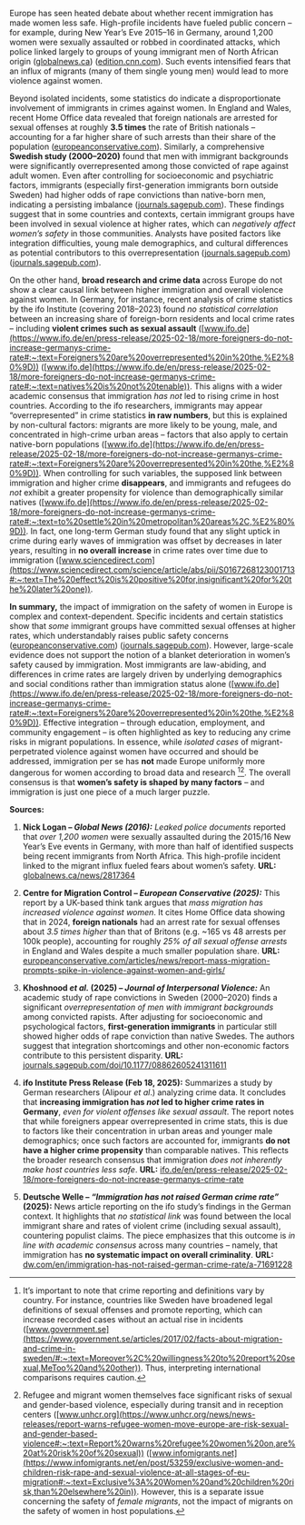 Europe has seen heated debate about whether recent immigration has made women less safe. High-profile incidents have fueled public concern – for example, during New Year’s Eve 2015–16 in Germany, around 1,200 women were sexually assaulted or robbed in coordinated attacks, which police linked largely to groups of young immigrant men of North African origin ([globalnews.ca](https://globalnews.ca/news/2817364/at-least-1200-women-assaulted-at-german-new-years-eve-celebrations-leaked-documents/#:~:text=Munich,in%202016%20across%20the%20country)) ([edition.cnn.com](https://edition.cnn.com/2016/01/05/europe/germany-cologne-new-year-assaults/index.html#:~:text=Sexual%20assaults%20and%20muggings%20were,Germany%2C%20on%20New%20Year%27s%20Eve)). Such events intensified fears that an influx of migrants (many of them single young men) would lead to more violence against women. 

Beyond isolated incidents, some statistics do indicate a disproportionate involvement of immigrants in crimes against women. In England and Wales, recent Home Office data revealed that foreign nationals are arrested for sexual offenses at roughly **3.5 times** the rate of British nationals – accounting for a far higher share of such arrests than their share of the population ([europeanconservative.com](https://europeanconservative.com/articles/news/report-mass-migration-prompts-spike-in-violence-against-women-and-girls/#:~:text=The%20arrest%20data%20also%20shows%C2%A0,times%20higher%20than%20for%20Brits)). Similarly, a comprehensive **Swedish study (2000–2020)** found that men with immigrant backgrounds were significantly overrepresented among those convicted of rape against adult women. Even after controlling for socioeconomic and psychiatric factors, immigrants (especially first-generation immigrants born outside Sweden) had higher odds of rape convictions than native-born men, indicating a persisting imbalance ([journals.sagepub.com](https://journals.sagepub.com/doi/10.1177/08862605241311611?icid=int.sj-full-text.citing-articles.1#:~:text=convicted%20of%20rape%20were%20higher,especially%20for%20those%20born%20outside)). These findings suggest that in some countries and contexts, certain immigrant groups have been involved in sexual violence at higher rates, which can *negatively affect women’s safety* in those communities. Analysts have posited factors like integration difficulties, young male demographics, and cultural differences as potential contributors to this overrepresentation ([journals.sagepub.com](https://journals.sagepub.com/doi/10.1177/08862605241311611?icid=int.sj-full-text.citing-articles.1#:~:text=between%20immigrant%20background%20and%20rape,of%20rape%2B%20need%20further%20exploration)) ([journals.sagepub.com](https://journals.sagepub.com/doi/10.1177/08862605241311611?icid=int.sj-full-text.citing-articles.1#:~:text=Historical%20data%20have%20delineated%20the,in%20criminal%20activities%2C%20which%20is)). 

On the other hand, **broad research and crime data** across Europe do not show a clear causal link between higher immigration and overall violence against women. In Germany, for instance, recent analysis of crime statistics by the ifo Institute (covering 2018–2023) found *no statistical correlation* between an increasing share of foreign-born residents and local crime rates – including **violent crimes such as sexual assault** ([www.ifo.de](https://www.ifo.de/en/press-release/2025-02-18/more-foreigners-do-not-increase-germanys-crime-rate#:~:text=Foreigners%20are%20overrepresented%20in%20the,%E2%80%9D)) ([www.ifo.de](https://www.ifo.de/en/press-release/2025-02-18/more-foreigners-do-not-increase-germanys-crime-rate#:~:text=natives%20is%20not%20tenable)). This aligns with a wider academic consensus that immigration *has not* led to rising crime in host countries. According to the ifo researchers, immigrants may appear “overrepresented” in crime statistics **in raw numbers**, but this is explained by non-cultural factors: migrants are more likely to be young, male, and concentrated in high-crime urban areas – factors that also apply to certain native-born populations ([www.ifo.de](https://www.ifo.de/en/press-release/2025-02-18/more-foreigners-do-not-increase-germanys-crime-rate#:~:text=Foreigners%20are%20overrepresented%20in%20the,%E2%80%9D)). When controlling for such variables, the supposed link between immigration and higher crime **disappears**, and immigrants and refugees do *not* exhibit a greater propensity for violence than demographically similar natives ([www.ifo.de](https://www.ifo.de/en/press-release/2025-02-18/more-foreigners-do-not-increase-germanys-crime-rate#:~:text=to%20settle%20in%20metropolitan%20areas%2C,%E2%80%9D)). In fact, one long-term German study found that any slight uptick in crime during early waves of immigration was offset by decreases in later years, resulting in **no overall increase** in crime rates over time due to immigration ([www.sciencedirect.com](https://www.sciencedirect.com/science/article/abs/pii/S0167268123001713#:~:text=The%20effect%20is%20positive%20for,insignificant%20for%20the%20later%20one)). 

**In summary,** the impact of immigration on the safety of women in Europe is complex and context-dependent. Specific incidents and certain statistics show that *some* immigrant groups have committed sexual offenses at higher rates, which understandably raises public safety concerns ([europeanconservative.com](https://europeanconservative.com/articles/news/report-mass-migration-prompts-spike-in-violence-against-women-and-girls/#:~:text=The%20arrest%20data%20also%20shows%C2%A0,times%20higher%20than%20for%20Brits)) ([journals.sagepub.com](https://journals.sagepub.com/doi/10.1177/08862605241311611?icid=int.sj-full-text.citing-articles.1#:~:text=convicted%20of%20rape%20were%20higher,especially%20for%20those%20born%20outside)). However, large-scale evidence does not support the notion of a blanket deterioration in women’s safety caused by immigration. Most immigrants are law-abiding, and differences in crime rates are largely driven by underlying demographics and social conditions rather than immigration status alone ([www.ifo.de](https://www.ifo.de/en/press-release/2025-02-18/more-foreigners-do-not-increase-germanys-crime-rate#:~:text=Foreigners%20are%20overrepresented%20in%20the,%E2%80%9D)). Effective integration – through education, employment, and community engagement – is often highlighted as key to reducing any crime risks in migrant populations. In essence, while *isolated cases* of migrant-perpetrated violence against women have occurred and should be addressed, immigration per se has **not** made Europe uniformly more dangerous for women according to broad data and research [^1][^2]. The overall consensus is that **women’s safety is shaped by many factors** – and immigration is just one piece of a much larger puzzle. 

**Sources:**

1. **Nick Logan – *Global News (2016):*** *Leaked police documents* reported that *over 1,200 women* were sexually assaulted during the 2015/16 New Year’s Eve events in Germany, with more than half of identified suspects being recent immigrants from North Africa. This high-profile incident linked to the migrant influx fueled fears about women’s safety. **URL:** [globalnews.ca/news/2817364](https://globalnews.ca/news/2817364/at-least-1200-women-assaulted-at-german-new-years-eve-celebrations-leaked-documents/)  

2. **Centre for Migration Control – *European Conservative (2025):*** This report by a UK-based think tank argues that *mass migration has increased violence against women*. It cites Home Office data showing that in 2024, **foreign nationals** had an arrest rate for sexual offenses about *3.5 times higher* than that of Britons (e.g. ~165 vs 48 arrests per 100k people), accounting for roughly *25% of all sexual offense arrests* in England and Wales despite a much smaller population share. **URL:** [europeanconservative.com/articles/news/report-mass-migration-prompts-spike-in-violence-against-women-and-girls/](https://europeanconservative.com/articles/news/report-mass-migration-prompts-spike-in-violence-against-women-and-girls/)  

3. **Khoshnood *et al.* (2025) – *Journal of Interpersonal Violence:*** An academic study of rape convictions in Sweden (2000–2020) finds a significant *overrepresentation of men with immigrant backgrounds* among convicted rapists. After adjusting for socioeconomic and psychological factors, **first-generation immigrants** in particular still showed higher odds of rape conviction than native Swedes. The authors suggest that integration shortcomings and other non-economic factors contribute to this persistent disparity. **URL:** [journals.sagepub.com/doi/10.1177/08862605241311611](https://journals.sagepub.com/doi/10.1177/08862605241311611)  

4. **ifo Institute Press Release (Feb 18, 2025):** Summarizes a study by German researchers (Alipour *et al*.) analyzing crime data. It concludes that **increasing immigration has *not* led to higher crime rates in Germany**, *even for violent offenses like sexual assault*. The report notes that while foreigners appear overrepresented in crime stats, this is due to factors like their concentration in urban areas and younger male demographics; once such factors are accounted for, immigrants **do not have a higher crime propensity** than comparable natives. This reflects the broader research consensus that immigration *does not inherently make host countries less safe*. **URL:** [ifo.de/en/press-release/2025-02-18/more-foreigners-do-not-increase-germanys-crime-rate](https://www.ifo.de/en/press-release/2025-02-18/more-foreigners-do-not-increase-germanys-crime-rate)  

5. **Deutsche Welle – *“Immigration has not raised German crime rate”* (2025):** News article reporting on the ifo study’s findings in the German context. It highlights that *no statistical link* was found between the local immigrant share and rates of violent crime (including sexual assault), countering populist claims. The piece emphasizes that this outcome is *in line with academic consensus* across many countries – namely, that immigration has **no systematic impact on overall criminality**. **URL:** [dw.com/en/immigration-has-not-raised-german-crime-rate/a-71691228](https://www.dw.com/en/immigration-has-not-raised-german-crime-rate/a-71691228)  

[^1]: It’s important to note that crime reporting and definitions vary by country. For instance, countries like Sweden have broadened legal definitions of sexual offenses and promote reporting, which can increase recorded cases without an actual rise in incidents ([www.government.se](https://www.government.se/articles/2017/02/facts-about-migration-and-crime-in-sweden/#:~:text=Moreover%2C%20willingness%20to%20report%20sexual,MeToo%20and%20other)). Thus, interpreting international comparisons requires caution.  
[^2]: Refugee and migrant women themselves face significant risks of sexual and gender-based violence, especially during transit and in reception centers ([www.unhcr.org](https://www.unhcr.org/news/news-releases/report-warns-refugee-women-move-europe-are-risk-sexual-and-gender-based-violence#:~:text=Report%20warns%20refugee%20women%20on,are%20at%20risk%20of%20sexual)) ([www.infomigrants.net](https://www.infomigrants.net/en/post/53259/exclusive-women-and-children-risk-rape-and-sexual-violence-at-all-stages-of-eu-migration#:~:text=Exclusive%3A%20Women%20and%20children%20risk,than%20elsewhere%20in)). However, this is a separate issue concerning the safety of *female migrants*, not the impact of migrants on the safety of women in host populations.